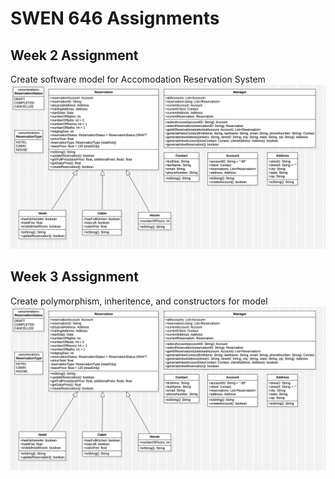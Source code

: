 # SWEN 646 Assignments
## Week 2 Assignment
Create software model for Accomodation Reservation System
![Diagram](week2/AccommodationDiagram.jpg)

## Week 3 Assignment
Create polymorphism, inheritence, and constructors for model
![Diagram](week2/AccommodationDiagram.jpg)